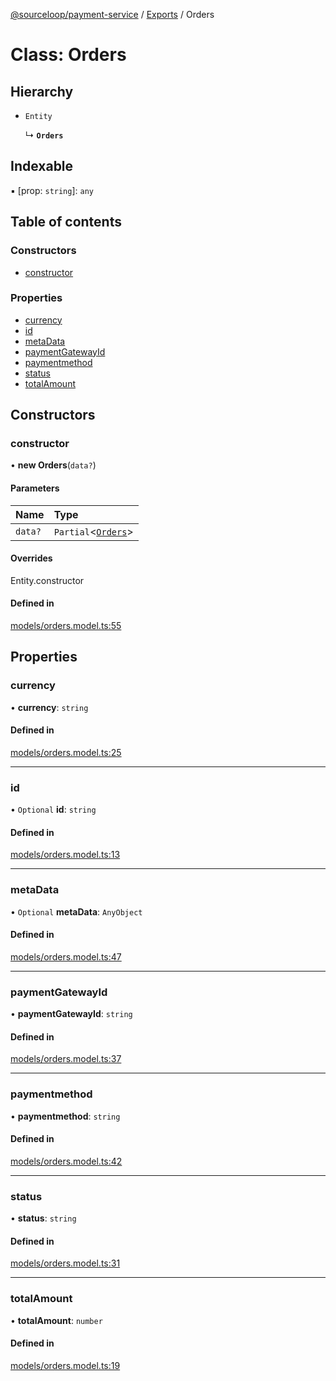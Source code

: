 [@sourceloop/payment-service](../README.md) / [Exports](../modules.md) / Orders

# Class: Orders

## Hierarchy

- `Entity`

  ↳ **`Orders`**

## Indexable

▪ [prop: `string`]: `any`

## Table of contents

### Constructors

- [constructor](Orders.md#constructor)

### Properties

- [currency](Orders.md#currency)
- [id](Orders.md#id)
- [metaData](Orders.md#metadata)
- [paymentGatewayId](Orders.md#paymentgatewayid)
- [paymentmethod](Orders.md#paymentmethod)
- [status](Orders.md#status)
- [totalAmount](Orders.md#totalamount)

## Constructors

### constructor

• **new Orders**(`data?`)

#### Parameters

| Name | Type |
| :------ | :------ |
| `data?` | `Partial`<[`Orders`](Orders.md)\> |

#### Overrides

Entity.constructor

#### Defined in

[models/orders.model.ts:55](https://github.com/sourcefuse/loopback4-microservice-catalog/blob/53060ad88/services/payment-service/src/models/orders.model.ts#L55)

## Properties

### currency

• **currency**: `string`

#### Defined in

[models/orders.model.ts:25](https://github.com/sourcefuse/loopback4-microservice-catalog/blob/53060ad88/services/payment-service/src/models/orders.model.ts#L25)

___

### id

• `Optional` **id**: `string`

#### Defined in

[models/orders.model.ts:13](https://github.com/sourcefuse/loopback4-microservice-catalog/blob/53060ad88/services/payment-service/src/models/orders.model.ts#L13)

___

### metaData

• `Optional` **metaData**: `AnyObject`

#### Defined in

[models/orders.model.ts:47](https://github.com/sourcefuse/loopback4-microservice-catalog/blob/53060ad88/services/payment-service/src/models/orders.model.ts#L47)

___

### paymentGatewayId

• **paymentGatewayId**: `string`

#### Defined in

[models/orders.model.ts:37](https://github.com/sourcefuse/loopback4-microservice-catalog/blob/53060ad88/services/payment-service/src/models/orders.model.ts#L37)

___

### paymentmethod

• **paymentmethod**: `string`

#### Defined in

[models/orders.model.ts:42](https://github.com/sourcefuse/loopback4-microservice-catalog/blob/53060ad88/services/payment-service/src/models/orders.model.ts#L42)

___

### status

• **status**: `string`

#### Defined in

[models/orders.model.ts:31](https://github.com/sourcefuse/loopback4-microservice-catalog/blob/53060ad88/services/payment-service/src/models/orders.model.ts#L31)

___

### totalAmount

• **totalAmount**: `number`

#### Defined in

[models/orders.model.ts:19](https://github.com/sourcefuse/loopback4-microservice-catalog/blob/53060ad88/services/payment-service/src/models/orders.model.ts#L19)
